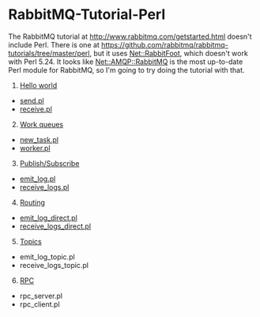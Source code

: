 # RabbitMQ-Tutorial-Perl

The RabbitMQ tutorial at http://www.rabbitmq.com/getstarted.html doesn't include Perl. There is one at https://github.com/rabbitmq/rabbitmq-tutorials/tree/master/perl, but it uses [Net::RabbitFoot](http://p3rl.org/Net::RabbitFoot), which doesn't work with Perl 5.24. It looks like [Net::AMQP::RabbitMQ](http://p3rl.org/Net::AMQP::RabbitMQ) is the most up-to-date Perl module for RabbitMQ, so I'm going to try doing the tutorial with that.

1. [Hello world](http://www.rabbitmq.com/tutorials/tutorial-one-python.html)
  * [send.pl](send.pl)
  * [receive.pl](receive.pl)
2. [Work queues](http://www.rabbitmq.com/tutorials/tutorial-two-python.html)
  * [new\_task.pl](new_task.pl)
  * [worker.pl](worker.pl)
3. [Publish/Subscribe](http://www.rabbitmq.com/tutorials/tutorial-three-python.html)
  * [emit\_log.pl](emit_log.pl)
  * [receive\_logs.pl](receive_logs.pl)
4. [Routing](http://www.rabbitmq.com/tutorials/tutorial-four-python.html)
  * [emit\_log\_direct.pl](emit_log_direct.pl)
  * [receive\_logs\_direct.pl](receive_logs_direct.pl)
5. [Topics](http://www.rabbitmq.com/tutorials/tutorial-five-python.html)
  * emit\_log_topic.pl
  * receive\_logs_topic.pl
6. [RPC](http://www.rabbitmq.com/tutorials/tutorial-six-python.html)
  * rpc_server.pl
  * rpc_client.pl

